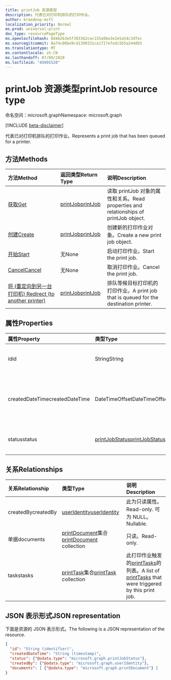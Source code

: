 ```yaml
---
title: printJob 资源类型
description: 代表已对打印机排队的打印作业。
author: braedenp-msft
localization_priority: Normal
ms.prod: universal-print
doc_type: resourcePageType
ms.openlocfilehash: 0d46263e5f393362cec155a9be3e2e5a54c3dfec
ms.sourcegitcommit: 8a74c06be9c41390331ca1717efedc5b5a244db5
ms.translationtype: MT
ms.contentlocale: zh-CN
ms.lasthandoff: 07/09/2020
ms.locfileid: "45091520"
---
```

# <a name="printjob-resource-type"></a><span data-ttu-id="f9acc-103">printJob 资源类型</span><span class="sxs-lookup"><span data-stu-id="f9acc-103">printJob resource type</span></span>

<span data-ttu-id="f9acc-104">命名空间：microsoft.graph</span><span class="sxs-lookup"><span data-stu-id="f9acc-104">Namespace: microsoft.graph</span></span>

[!INCLUDE [beta-disclaimer](../../includes/beta-disclaimer.md)]

<span data-ttu-id="f9acc-105">代表已对打印机排队的打印作业。</span><span class="sxs-lookup"><span data-stu-id="f9acc-105">Represents a print job that has been queued for a printer.</span></span>

## <a name="methods"></a><span data-ttu-id="f9acc-106">方法</span><span class="sxs-lookup"><span data-stu-id="f9acc-106">Methods</span></span>

| <span data-ttu-id="f9acc-107">方法</span><span class="sxs-lookup"><span data-stu-id="f9acc-107">Method</span></span>       | <span data-ttu-id="f9acc-108">返回类型</span><span class="sxs-lookup"><span data-stu-id="f9acc-108">Return Type</span></span> | <span data-ttu-id="f9acc-109">说明</span><span class="sxs-lookup"><span data-stu-id="f9acc-109">Description</span></span> |
|:-------------|:------------|:------------|
| [<span data-ttu-id="f9acc-110">获取</span><span class="sxs-lookup"><span data-stu-id="f9acc-110">Get</span></span>](../api/printjob-get.md) | [<span data-ttu-id="f9acc-111">printJob</span><span class="sxs-lookup"><span data-stu-id="f9acc-111">printJob</span></span>](printjob.md) | <span data-ttu-id="f9acc-112">读取 printJob 对象的属性和关系。</span><span class="sxs-lookup"><span data-stu-id="f9acc-112">Read properties and relationships of printJob object.</span></span> |
| [<span data-ttu-id="f9acc-113">创建</span><span class="sxs-lookup"><span data-stu-id="f9acc-113">Create</span></span>](../api/printer-post-jobs.md) | [<span data-ttu-id="f9acc-114">printJob</span><span class="sxs-lookup"><span data-stu-id="f9acc-114">printJob</span></span>](printjob.md) | <span data-ttu-id="f9acc-115">创建新的打印作业对象。</span><span class="sxs-lookup"><span data-stu-id="f9acc-115">Create a new print job object.</span></span> |
| [<span data-ttu-id="f9acc-116">开始</span><span class="sxs-lookup"><span data-stu-id="f9acc-116">Start</span></span>](../api/printjob-startprintjob.md)|<span data-ttu-id="f9acc-117">无</span><span class="sxs-lookup"><span data-stu-id="f9acc-117">None</span></span>|<span data-ttu-id="f9acc-118">启动打印作业。</span><span class="sxs-lookup"><span data-stu-id="f9acc-118">Start the print job.</span></span>|
| [<span data-ttu-id="f9acc-119">Cancel</span><span class="sxs-lookup"><span data-stu-id="f9acc-119">Cancel</span></span>](../api/printjob-cancelprintjob.md)|<span data-ttu-id="f9acc-120">无</span><span class="sxs-lookup"><span data-stu-id="f9acc-120">None</span></span>|<span data-ttu-id="f9acc-121">取消打印作业。</span><span class="sxs-lookup"><span data-stu-id="f9acc-121">Cancel the print job.</span></span>|
| [<span data-ttu-id="f9acc-122">将 (重定向到另一台打印机) </span><span class="sxs-lookup"><span data-stu-id="f9acc-122">Redirect (to another printer)</span></span>](../api/printjob-redirect.md) | [<span data-ttu-id="f9acc-123">printJob</span><span class="sxs-lookup"><span data-stu-id="f9acc-123">printJob</span></span>](printjob.md) | <span data-ttu-id="f9acc-124">排队等候目标打印机的打印作业。</span><span class="sxs-lookup"><span data-stu-id="f9acc-124">A print job that is queued for the destination printer.</span></span> |

## <a name="properties"></a><span data-ttu-id="f9acc-125">属性</span><span class="sxs-lookup"><span data-stu-id="f9acc-125">Properties</span></span>
| <span data-ttu-id="f9acc-126">属性</span><span class="sxs-lookup"><span data-stu-id="f9acc-126">Property</span></span>     | <span data-ttu-id="f9acc-127">类型</span><span class="sxs-lookup"><span data-stu-id="f9acc-127">Type</span></span>        | <span data-ttu-id="f9acc-128">说明</span><span class="sxs-lookup"><span data-stu-id="f9acc-128">Description</span></span> |
|:-------------|:------------|:------------|
|<span data-ttu-id="f9acc-129">id</span><span class="sxs-lookup"><span data-stu-id="f9acc-129">id</span></span>|<span data-ttu-id="f9acc-130">String</span><span class="sxs-lookup"><span data-stu-id="f9acc-130">String</span></span>|<span data-ttu-id="f9acc-131">打印机的 GUID。</span><span class="sxs-lookup"><span data-stu-id="f9acc-131">The printer's GUID.</span></span> <span data-ttu-id="f9acc-132">只读。</span><span class="sxs-lookup"><span data-stu-id="f9acc-132">Read-only.</span></span>|
|<span data-ttu-id="f9acc-133">createdDateTime</span><span class="sxs-lookup"><span data-stu-id="f9acc-133">createdDateTime</span></span>|<span data-ttu-id="f9acc-134">DateTimeOffset</span><span class="sxs-lookup"><span data-stu-id="f9acc-134">DateTimeOffset</span></span>|<span data-ttu-id="f9acc-135">创建作业时的 DateTimeOffset。</span><span class="sxs-lookup"><span data-stu-id="f9acc-135">The DateTimeOffset when the job was created.</span></span> <span data-ttu-id="f9acc-136">只读。</span><span class="sxs-lookup"><span data-stu-id="f9acc-136">Read-only.</span></span>|
|<span data-ttu-id="f9acc-137">status</span><span class="sxs-lookup"><span data-stu-id="f9acc-137">status</span></span>|[<span data-ttu-id="f9acc-138">printJobStatus</span><span class="sxs-lookup"><span data-stu-id="f9acc-138">printJobStatus</span></span>](printjobstatus.md)|<span data-ttu-id="f9acc-139">打印作业的状态。</span><span class="sxs-lookup"><span data-stu-id="f9acc-139">The status of the print job.</span></span> <span data-ttu-id="f9acc-140">只读。</span><span class="sxs-lookup"><span data-stu-id="f9acc-140">Read-only.</span></span>|

## <a name="relationships"></a><span data-ttu-id="f9acc-141">关系</span><span class="sxs-lookup"><span data-stu-id="f9acc-141">Relationships</span></span>
| <span data-ttu-id="f9acc-142">关系</span><span class="sxs-lookup"><span data-stu-id="f9acc-142">Relationship</span></span> | <span data-ttu-id="f9acc-143">类型</span><span class="sxs-lookup"><span data-stu-id="f9acc-143">Type</span></span>        | <span data-ttu-id="f9acc-144">说明</span><span class="sxs-lookup"><span data-stu-id="f9acc-144">Description</span></span> |
|:-------------|:------------|:------------|
|<span data-ttu-id="f9acc-145">createdBy</span><span class="sxs-lookup"><span data-stu-id="f9acc-145">createdBy</span></span>|[<span data-ttu-id="f9acc-146">userIdentity</span><span class="sxs-lookup"><span data-stu-id="f9acc-146">userIdentity</span></span>](useridentity.md)| <span data-ttu-id="f9acc-147">此为只读属性。</span><span class="sxs-lookup"><span data-stu-id="f9acc-147">Read-only.</span></span> <span data-ttu-id="f9acc-148">可为 NULL。</span><span class="sxs-lookup"><span data-stu-id="f9acc-148">Nullable.</span></span>|
|<span data-ttu-id="f9acc-149">单据</span><span class="sxs-lookup"><span data-stu-id="f9acc-149">documents</span></span>|<span data-ttu-id="f9acc-150">[printDocument](printdocument.md)集合</span><span class="sxs-lookup"><span data-stu-id="f9acc-150">[printDocument](printdocument.md) collection</span></span>| <span data-ttu-id="f9acc-151">只读。</span><span class="sxs-lookup"><span data-stu-id="f9acc-151">Read-only.</span></span>|
|<span data-ttu-id="f9acc-152">tasks</span><span class="sxs-lookup"><span data-stu-id="f9acc-152">tasks</span></span>|<span data-ttu-id="f9acc-153">[printTask](printtask.md)集合</span><span class="sxs-lookup"><span data-stu-id="f9acc-153">[printTask](printtask.md) collection</span></span>|<span data-ttu-id="f9acc-154">此打印作业触发的[printTasks](printtask.md)的列表。</span><span class="sxs-lookup"><span data-stu-id="f9acc-154">A list of [printTasks](printtask.md) that were triggered by this print job.</span></span>|

## <a name="json-representation"></a><span data-ttu-id="f9acc-155">JSON 表示形式</span><span class="sxs-lookup"><span data-stu-id="f9acc-155">JSON representation</span></span>

<span data-ttu-id="f9acc-156">下面是资源的 JSON 表示形式。</span><span class="sxs-lookup"><span data-stu-id="f9acc-156">The following is a JSON representation of the resource.</span></span>

<!-- {
  "blockType": "resource",
  "optionalProperties": [

  ],
  "@odata.type": "microsoft.graph.printJob",
  "keyProperty": "id",
  "baseType":"microsoft.graph.entity"
}-->

```json
{
  "id": "String (identifier)",
  "createdDateTime": "String (timestamp)",
  "status": {"@odata.type": "microsoft.graph.printJobStatus"},
  "createdBy": {"@odata.type": "microsoft.graph.userIdentity"},
  "documents": [ {"@odata.type": "microsoft.graph.printDocument"} ]
}

```

<!-- uuid: 8fcb5dbc-d5aa-4681-8e31-b001d5168d79
2015-10-25 14:57:30 UTC -->
<!-- {
  "type": "#page.annotation",
  "description": "printJob resource",
  "keywords": "",
  "section": "documentation",
  "tocPath": ""
}-->